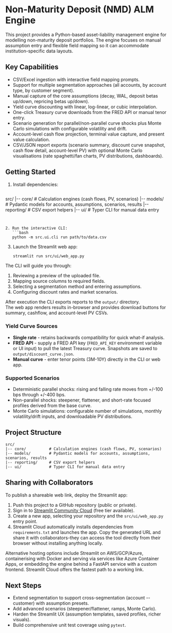 # Non-Maturity Deposit (NMD) ALM Engine

This project provides a Python-based asset-liability management engine for modelling
non-maturity deposit portfolios. The engine focuses on manual assumption entry and
flexible field mapping so it can accommodate institution-specific data layouts.

## Key Capabilities
- CSV/Excel ingestion with interactive field mapping prompts.
- Support for multiple segmentation approaches (all accounts, by account type, by customer segment).
- Manual capture of the core assumptions (decay, WAL, deposit betas up/down, repricing betas up/down).
- Yield curve discounting with linear, log-linear, or cubic interpolation.
- One-click Treasury curve downloads from the FRED API or manual tenor entry.
- Scenario generation for parallel/non-parallel curve shocks plus Monte Carlo simulations with configurable volatility and drift.
- Account-level cash flow projection, terminal value capture, and present value calculation.
- CSV/JSON report exports (scenario summary, discount curve snapshot, cash flow detail, account-level PV) with optional Monte Carlo visualisations (rate spaghetti/fan charts, PV distributions, dashboards).

## Getting Started
1. Install dependencies:
   ```
src/
|-- core/          # Calculation engines (cash flows, PV, scenarios)
|-- models/        # Pydantic models for accounts, assumptions, scenarios, results
|-- reporting/     # CSV export helpers
|-- ui/            # Typer CLI for manual data entry
```


2. Run the interactive CLI:
   ```bash
   python -m src.ui.cli run path/to/data.csv
   ```
3. Launch the Streamlit web app:
   ```bash
   streamlit run src/ui/web_app.py
   ```

The CLI will guide you through:
1. Reviewing a preview of the uploaded file.
2. Mapping source columns to required fields.
3. Selecting a segmentation method and entering assumptions.
4. Configuring discount rates and market scenarios.

After execution the CLI exports reports to the `output/` directory.  
The web app renders results in-browser and provides download buttons for summary,
cashflow, and account-level PV CSVs.

### Yield Curve Sources
- **Single rate** - retains backwards compatibility for quick what-if analysis.
- **FRED API** - supply a FRED API key (`FRED_API_KEY` environment variable or UI input) to pull the latest Treasury curve. Snapshots are saved to `output/discount_curve.json`.
- **Manual curve** - enter tenor points (3M-10Y) directly in the CLI or web app.

### Supported Scenarios
- Deterministic parallel shocks: rising and falling rate moves from +/-100 bps through +/-400 bps.
- Non-parallel shocks: steepener, flattener, and short-rate focused profiles derived from the base curve.
- Monte Carlo simulations: configurable number of simulations, monthly volatility/drift inputs, and downloadable PV distributions.

## Project Structure
```
src/
|-- core/          # Calculation engines (cash flows, PV, scenarios)
|-- models/        # Pydantic models for accounts, assumptions, scenarios, results
|-- reporting/     # CSV export helpers
|-- ui/            # Typer CLI for manual data entry
```


## Sharing with Collaborators
To publish a shareable web link, deploy the Streamlit app:

1. Push this project to a GitHub repository (public or private).
2. Sign in to [Streamlit Community Cloud](https://streamlit.io/cloud) (free tier available).
3. Create a new app, selecting your repository and the `src/ui/web_app.py` entry point.
4. Streamlit Cloud automatically installs dependencies from `requirements.txt` and launches
   the app. Copy the generated URL and share it with collaborators-they can access the tool
   directly from their browser without installing anything locally.

Alternative hosting options include Streamlit on AWS/GCP/Azure, containerising with Docker
and serving via services like Azure Container Apps, or embedding the engine behind a FastAPI
service with a custom frontend. Streamlit Cloud offers the fastest path to a working link.

## Next Steps
- Extend segmentation to support cross-segmentation (account -- customer) with assumption presets.
- Add advanced scenarios (steepener/flattener, ramps, Monte Carlo).
- Harden the Streamlit UX (assumption templates, saved profiles, richer visuals).
- Build comprehensive unit test coverage using `pytest`.
